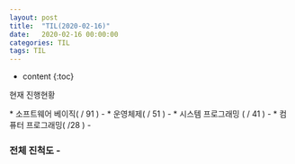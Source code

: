 ```yaml
---
layout: post
title:  "TIL(2020-02-16)"
date:   2020-02-16 00:00:00
categories: TIL
tags: TIL
---
```

* content
{:toc}

현재 진행현황
<input type="hidden" value="11" id="input1"/>
<input type="hidden" value="13" id="input2"/>
<input type="hidden" value="12" id="input3"/>
<input type="hidden" value="0" id="input4"/>

<input type="hidden" value="91" id="cnt1"/>
<input type="hidden" value="51" id="cnt2"/>
<input type="hidden" value="41" id="cnt3"/>
<input type="hidden" value="28" id="cnt4"/>
* 소프트웨어 베이직( <span id="span1"></span> / 91 ) - <span id="percent1" style="color:red;"></span>
* 운영체제( <span id="span2"></span> / 51 ) - <span id="percent2" style="color:red;"></span>
* 시스템 프로그래밍 ( <span id="span3"></span> / 41 ) - <span id="percent3" style="color:red;"></span>
* 컴퓨터 프로그래밍( <span id="span4"></span> /28 ) - <span id="percent4" style="color:red;"></span>

### 전체 진척도   - <span id="percent5" style="color:red;"></span>

<script>
	//메인화면 모아보기에서 다른 TIL 글과의 변수명 구분을 위해 현재 날짜로 변수명 사용
	var today = '20200212';

	var totalCnt = 0;
	var viewCnt = 0;
	
	for(var i = 1 ; i < 5 ; i++){
 
		var inputId = document.getElementById("input" + i);
		inputId.id =  inputId.id + today;  
		var cntId = document.getElementById("cnt" + i);
		cntId.id =  cntId.id + today;  
		var spanId = document.getElementById("span" + i);
		spanId.id =  spanId.id + today;  
		var percentId = document.getElementById("percent" + i);
		percentId.id =  percentId.id + today;  
		
		var inputVal = Number(document.getElementById("input"+ i + today).value);
		var cnt = Number(document.getElementById("cnt"+ i + today).value);
		var inputCal = inputVal / cnt * 100;
		inputCal = inputCal.toFixed(0);
		document.getElementById("span"+i + today).innerHTML = inputVal;
		document.getElementById("percent"+i + today).innerHTML = inputCal + '%';
		
		viewCnt += inputVal;
		totalCnt += cnt;
	}
	console.log(viewCnt);
	console.log(totalCnt);
	var percent5 = (viewCnt / totalCnt * 100).toFixed(0); 
	document.getElementById("percent5").innerHTML = percent5 + '%';
	
</script>